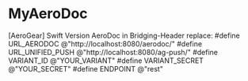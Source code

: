 # MyAeroDoc
[AeroGear] Swift Version AeroDoc
in Bridging-Header replace:
#define URL_AERODOC @"http://localhost:8080/aerodoc/"
#define URL_UNIFIED_PUSH @"http://localhost:8080/ag-push/"
#define VARIANT_ID @"YOUR_VARIANT"
#define VARIANT_SECRET @"YOUR_SECRET"
#define ENDPOINT @"rest"
  
